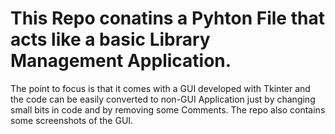 # This Repo conatins a Pyhton File that acts like a basic Library Management Application.
The point to focus is that it comes with a GUI developed with Tkinter and the code can be easily converted to non-GUI Application just by changing small bits in code and by removing some Comments.
The repo also contains some screenshots of the GUI.
